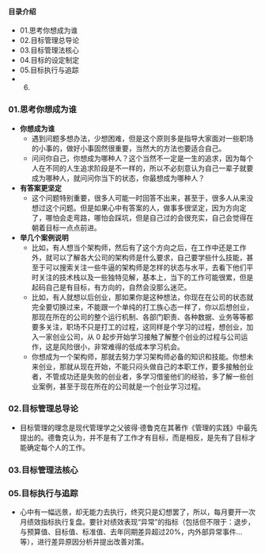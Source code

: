 #### 目录介绍
- 01.思考你想成为谁
- 02.目标管理总导论
- 03.目标管理法核心
- 04.目标的设定制定
- 05.目标执行与追踪
- 06.




### 01.思考你想成为谁
- **你想成为谁**
    - 遇到问题多想办法，少想困难，但是这个原则多是指导大家面对一些职场的小事的，做好小事固然很重要，当然大的方法也要适合自己。
    - 问问你自己，你想成为哪种人？这个当然不一定是一生的追求，因为每个人在不同的人生追求阶段是不一样的，所以不必刻意认为自己一辈子就要成为哪种人，就问问你当下的状态，你最想成为哪种人？
- **有答案更坚定**
    - 这个问题特别重要，很多人可能一时回答不出来，甚至于，很多人从来没想过这个问题。但是如果心中有答案的人，做事多很坚定，因为方向定了，哪怕会走弯路，哪怕会踩坑，但是自己过的会很充实，自己会觉得在朝着目标一点点前进。
- **举几个案例说明**
    - 比如，有人想当个架构师，然后有了这个方向之后，在工作中还是工作外，就可以了解各大公司的架构师是什么要求，自己要学些什么技能，甚至于可以搜索关注一些牛逼的架构师是怎样的状态与水平，去看下他们平时关注的技术栈以及一些独特见解，基本上，当下的工作可能很累，但是起码自己是有目标，有方向的，自然会没那么迷茫。
    - 比如，有人就想以后创业，那如果你是这种想法，你现在在公司的状态就完全要切换过来，不能跟一个单纯的打工族心态一样了，你以后想创业，那现在所在的公司的整个运行机制、各部门职责、各种数据、业务等等都要多关注，职场不只是打工的过程，这同样是个学习的过程，想创业，加入一家创业公司，从 0 起步开始学习接触了解整个创业的过程与公司运作，这是风险很小，非常难得的低成本学习机会。
    - 你想成为一个架构师，那就去努力学习架构师必备的知识和技能。你想未来创业，那就从现在开始，不能只闷头做自己的本职工作，要多接触创业者，不管成功还是失败的创业者，多学习借鉴他们的经验，多了解一些创业案例，甚至于现在所在的公司就是一个创业学习过程。


### 02.目标管理总导论
- 目标管理的理念是现代管理学之父彼得·德鲁克在其著作《管理的实践》中最先提出的。德鲁克认为，并不是有了工作才有目标，而是相反，是先有了目标才能确定每个人的工作。


### 03.目标管理法核心





### 05.目标执行与追踪
- 心中有一幅远景，却无能力去执行，终究只是幻想罢了，所以，每月要开一次月绩效指标执行复盘。要针对绩效表现“异常”的指标（包括但不限于：退步，与预算值、目标值、标准值、去年同期差异超过20%，内外部异常事件…等），进行差异原因分析并提出改善对策。










